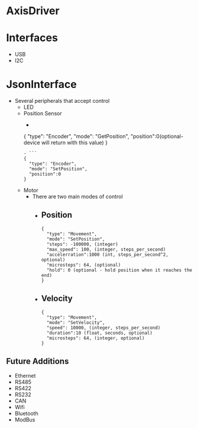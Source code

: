 # AxisDriver #

# Interfaces #
- USB
- I2C


# JsonInterface #
- Several peripherals that accept control
  - LED
  - Position Sensor
    - ```
    {
      "type": "Encoder", 
      "mode": "GetPosition",
      "position":0(optional-device will return with this value)
    }
    ```
    - ```
    {
      "type": "Encoder", 
      "mode": "SetPosition",
      "position":0
    }
    ```
  - Motor
    - There are two main modes of control
      - Position
        - 
        ```
        {
          "type": "Movement", 
          "mode": "SetPosition", 
          "steps": -100000, (integer)
          "max_speed": 100, (integer, steps_per_second)
          "accelerration":1000 (int, steps_per_second^2, optional)
          "microsteps": 64, (optional)
          "hold": 0 (optional - hold position when it reaches the end)
        }
        ```
      - Velocity
        - 
        ```
        {
          "type": "Movement", 
          "mode": "SetVelocity", 
          "speed": 10000, (integer, steps_per_second)
          "duration":10 (float, seconds, optional)
          "microsteps": 64, (integer, optional)
        }
        ```


## Future Additions ##

- Ethernet
- RS485
- RS422
- RS232
- CAN
- Wifi
- Bluetooth
- ModBus

